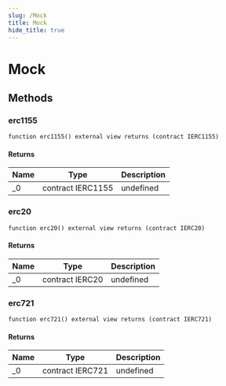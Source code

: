 ```yaml
---
slug: /Mock
title: Mock
hide_title: true
---
```

# Mock









## Methods

### erc1155

```solidity
function erc1155() external view returns (contract IERC1155)
```






#### Returns

| Name | Type | Description |
|---|---|---|
| _0 | contract IERC1155 | undefined

### erc20

```solidity
function erc20() external view returns (contract IERC20)
```






#### Returns

| Name | Type | Description |
|---|---|---|
| _0 | contract IERC20 | undefined

### erc721

```solidity
function erc721() external view returns (contract IERC721)
```






#### Returns

| Name | Type | Description |
|---|---|---|
| _0 | contract IERC721 | undefined



